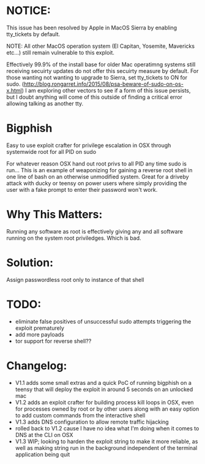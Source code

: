 # NOTICE:
This issue has been resolved by Apple in MacOS Sierra by enabling tty_tickets by default. 

NOTE: All other MacOS operation system (El Capitan, Yosemite, Mavericks etc...) still remain vulnerable to this exploit. 

Effectively 99.9% of the install base for older Mac operatimng systems still receiving secuirty updates do not offer this secuirty measure by default.  For those wanting not wanting to upgrade to Sierra, set tty_tickets to ON for sudo. (http://blog.rongarret.info/2015/08/psa-beware-of-sudo-on-os-x.html)  I am exploring other vectors to see if a form of this issue persists, but I doubt anything will come of this outside of finding a critical error allowing talking as another tty.  

# Bigphish
Easy to use exploit crafter for privilege escalation in OSX through systemwide root for all PID on sudo

For whatever reason OSX hand out root privs to all PID any time sudo is run... This is an example of weaponizing for gaining a reverse root shell in one line of bash on an otherwise unmodified system.  Great for a driveby attack with ducky or teensy on power users where simply providing the user with a fake prompt to enter their password won't work.  

# Why This Matters:
Running any software as root is effectively giving any and all software running on the system root priviledges. Which is bad. 

# Solution:
Assign passwordless root only to instance of that shell

# TODO:
 - eliminate false positives of unsuccessful sudo attempts triggering the exploit prematurely
 - add more payloads
 - tor support for reverse shell??

# Changelog:
- V1.1 adds some small extras and a quick PoC of running bigphish on a teensy that will deploy the exploit in around 5 seconds on an unlocked mac
- V1.2 adds an exploit crafter for building process kill loops in OSX, even for processes owned by root or by other users along with an easy option to add custom commands from the interactive shell
- V1.3 adds DNS configuration to allow remote traffic hijacking
- rolled back to V1.2 cause I have no idea what I'm doing when it comes to DNS at the CLI on OSX
- V1.3 WIP; looking to harden the exploit string to make it more reliable, as well as making string run in the background independent of the terminal application being quit 
